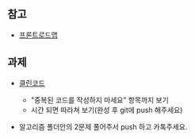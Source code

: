 
## 참고
- [프론트로드맵](https://www.codeit.kr/roadmap/frontend-2023)

## 과제
- [클린코드](https://github.com/qkraudghgh/clean-code-javascript-ko/blob/master/README.md)  
    - "중복된 코드를 작성하지 마세요" 항목까지 보기
    - 시간 되면 따라쳐 보기(완성 후 git에 push 해주세요)

- 알고리즘 폴더안의 2문제 풀어주서 push 하고 카톡주세요.